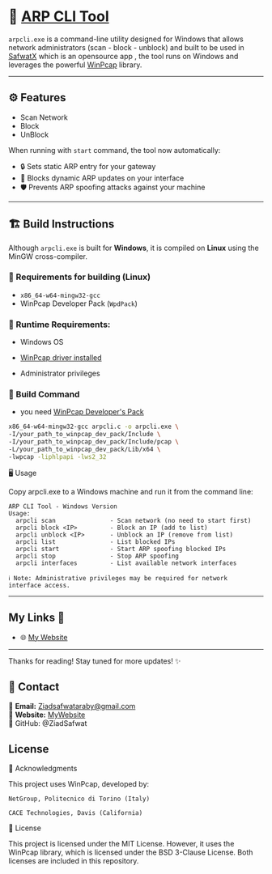 # 🧰 [ARP CLI Tool](https://ziadsafwat.github.io/Windows-ARP-CLI-Tool/website/)

`arpcli.exe` is a command-line utility designed for Windows that allows network administrators (scan - block - unblock) and built to be used in [SafwatX](https://github.com/ZiadSafwat/SafwatX) which is an opensource app , the tool runs on Windows and leverages the powerful [WinPcap](https://www.winpcap.org/) library.

---

## ⚙️ Features

- Scan Network
- Block
- UnBlock
 
When running with `start` command, the tool now automatically:
- 🔒 Sets static ARP entry for your gateway
- 🚫 Blocks dynamic ARP updates on your interface
- 🛡️ Prevents ARP spoofing attacks against your machine
---

## 🏗️ Build Instructions

Although `arpcli.exe` is built for **Windows**, it is compiled on **Linux** using the MinGW cross-compiler.

### 🔧 Requirements for building (Linux) 

- `x86_64-w64-mingw32-gcc`
- WinPcap Developer Pack (`WpdPack`)

### 🔧 Runtime Requirements:

- Windows OS

- [WinPcap driver installed](https://www.winpcap.org/install/) 

- Administrator privileges

### 🧪 Build Command
- you need [WinPcap Developer's Pack](https://www.winpcap.org/devel.htm)

```bash
x86_64-w64-mingw32-gcc arpcli.c -o arpcli.exe \
-I/your_path_to_winpcap_dev_pack/Include \
-I/your_path_to_winpcap_dev_pack/Include/pcap \
-L/your_path_to_winpcap_dev_pack/Lib/x64 \
-lwpcap -liphlpapi -lws2_32
```
🖥️ Usage

Copy arpcli.exe to a Windows machine and run it from the command line:
```
ARP CLI Tool - Windows Version
Usage:
  arpcli scan               - Scan network (no need to start first)
  arpcli block <IP>         - Block an IP (add to list)
  arpcli unblock <IP>       - Unblock an IP (remove from list)
  arpcli list               - List blocked IPs
  arpcli start              - Start ARP spoofing blocked IPs
  arpcli stop               - Stop ARP spoofing
  arpcli interfaces         - List available network interfaces
  ```
    ℹ️ Note: Administrative privileges may be required for network interface access.
---

## My Links 🔗

- 🌐 [My Website](https://waves.pockethost.io/user-profile/3b5wmxh6tierl5h)  


---

Thanks for reading! Stay tuned for more updates! ✨
## 📩 Contact  
📧 **Email:** [Ziadsafwataraby@gmail.com](mailto:Ziadsafwataraby@gmail.com)  
🔗 **Website:** [MyWebsite](https://waves.pockethost.io/user-profile/3b5wmxh6tierl5h)  
🔗 GitHub: @ZiadSafwat
 
## License
📄 Acknowledgments

This project uses WinPcap, developed by:

    NetGroup, Politecnico di Torino (Italy)

    CACE Technologies, Davis (California)

🪪 License

This project is licensed under the MIT License. However, it uses the WinPcap library, which is licensed under the BSD 3-Clause License. Both licenses are included in this repository.
